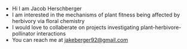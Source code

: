 - Hi I am Jacob Herschberger
- I am interested in the mechanisms of plant fitness being affected by herbivory via floral chemistry
- I would love to collaberate on projects investigating plant-herbivore-pollinator interactions
- You can reach me at jakeberger92@gmail.com

<!---
jeherschberger/jeherschberger is a ✨ special ✨ repository because its `README.md` (this file) appears on your GitHub profile.
You can click the Preview link to take a look at your changes.
--->
